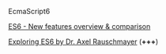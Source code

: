 EcmaScript6

[ES6 - New features overview & comparison](http://es6-features.org/#DefaultWildcard)

[Exploring ES6 by Dr. Axel Rauschmayer](http://exploringjs.com/es6/index.html#toc_ch_modules) (**+++**)
